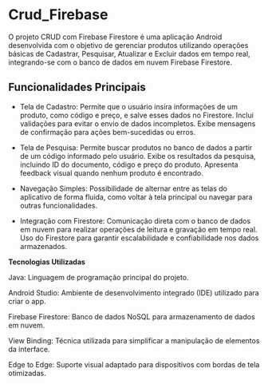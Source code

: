 <h1>Crud_Firebase</h1>
O projeto CRUD com Firebase Firestore é uma aplicação Android desenvolvida com o objetivo de gerenciar produtos utilizando operações básicas de Cadastrar, Pesquisar, Atualizar e Excluir dados em tempo real, integrando-se com o banco de dados em nuvem Firebase Firestore.

<h2>Funcionalidades Principais</h2>

* Tela de Cadastro:
Permite que o usuário insira informações de um produto, como código e preço, e salve esses dados no Firestore.
Inclui validações para evitar o envio de dados incompletos.
Exibe mensagens de confirmação para ações bem-sucedidas ou erros.

* Tela de Pesquisa:
Permite buscar produtos no banco de dados a partir de um código informado pelo usuário.
Exibe os resultados da pesquisa, incluindo ID do documento, código e preço do produto.
Apresenta feedback visual quando nenhum produto é encontrado.

* Navegação Simples:
Possibilidade de alternar entre as telas do aplicativo de forma fluida, como voltar à tela principal ou navegar para outras funcionalidades.

* Integração com Firestore:
Comunicação direta com o banco de dados em nuvem para realizar operações de leitura e gravação em tempo real.
Uso do Firestore para garantir escalabilidade e confiabilidade nos dados armazenados.

**Tecnologias Utilizadas**

Java: Linguagem de programação principal do projeto.

Android Studio: Ambiente de desenvolvimento integrado (IDE) utilizado para criar o app.

Firebase Firestore: Banco de dados NoSQL para armazenamento de dados em nuvem.

View Binding: Técnica utilizada para simplificar a manipulação de elementos da interface.

Edge to Edge: Suporte visual adaptado para dispositivos com bordas de tela otimizadas.
